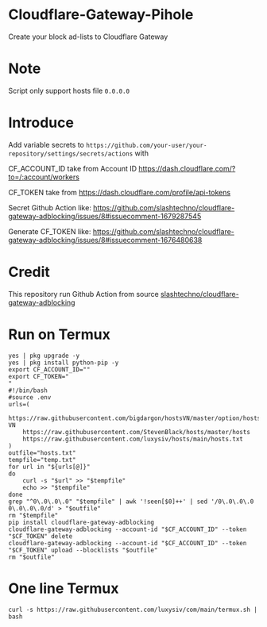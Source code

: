 # Cloudflare-Gateway-Pihole
Create your block ad-lists to Cloudflare Gateway

# Note
Script only support hosts file `0.0.0.0`

# Introduce
Add variable secrets to 
`https://github.com/your-user/your-repository/settings/secrets/actions`
with

CF_ACCOUNT_ID take from Account ID https://dash.cloudflare.com/?to=/:account/workers

CF_TOKEN take from https://dash.cloudflare.com/profile/api-tokens

Secret Github Action like:
</img>https://github.com/slashtechno/cloudflare-gateway-adblocking/issues/8#issuecomment-1679287545<img>

Generate CF_TOKEN like:
</img>https://github.com/slashtechno/cloudflare-gateway-adblocking/issues/8#issuecomment-1676480638<img>

# Credit
This repository run Github Action from source [slashtechno/cloudflare-gateway-adblocking](https://github.com/slashtechno/cloudflare-gateway-adblocking)

# Run on Termux 

```
yes | pkg upgrade -y
yes | pkg install python-pip -y
export CF_ACCOUNT_ID=""
export CF_TOKEN="
"
#!/bin/bash
#source .env
urls=(
    https://raw.githubusercontent.com/bigdargon/hostsVN/master/option/hosts-VN
    https://raw.githubusercontent.com/StevenBlack/hosts/master/hosts
    https://raw.githubusercontent.com/luxysiv/hosts/main/hosts.txt
)
outfile="hosts.txt"
tempfile="temp.txt"
for url in "${urls[@]}"
do
    curl -s "$url" >> "$tempfile"
    echo >> "$tempfile"
done
grep "^0\.0\.0\.0" "$tempfile" | awk '!seen[$0]++' | sed '/0\.0\.0\.0 0\.0\.0\.0/d' > "$outfile"
rm "$tempfile"
pip install cloudflare-gateway-adblocking
cloudflare-gateway-adblocking --account-id "$CF_ACCOUNT_ID" --token "$CF_TOKEN" delete
cloudflare-gateway-adblocking --account-id "$CF_ACCOUNT_ID" --token "$CF_TOKEN" upload --blocklists "$outfile"
rm "$outfile"
```

# One line Termux 
```
curl -s https://raw.githubusercontent.com/luxysiv/com/main/termux.sh | bash
```
